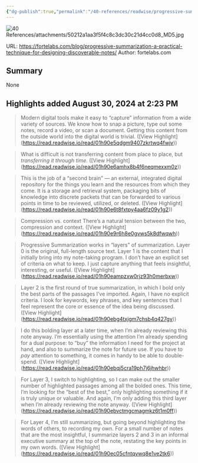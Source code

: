 ```yaml
---
{"dg-publish":true,"permalink":"/40-references/readwise/progressive-summarization-a-practical-technique-for-designing-discoverable-notes-forte-labs/","tags":["rw/articles"]}
---
```


![40 References/attachments/50212a1aa3f5f4c8c3dc30c21d4cc0d8_MD5.jpg](/img/user/40%20References/attachments/50212a1aa3f5f4c8c3dc30c21d4cc0d8_MD5.jpg)
  
URL: https://fortelabs.com/blog/progressive-summarization-a-practical-technique-for-designing-discoverable-notes/
Author: fortelabs.com

## Summary

None

## Highlights added August 30, 2024 at 2:23 PM
>Modern digital tools make it easy to “capture” information from a wide variety of sources. We know how to snap a picture, type out some notes, record a video, or scan a document. Getting this content from the outside world into the digital world is trivial. ([View Highlight] (https://read.readwise.io/read/01h90e5qdgm9407zkrtwq4fwjv))


>What is difficult is not transferring content from place to place, but *transferring it through time*. ([View Highlight] (https://read.readwise.io/read/01h90e6amhx8b4f6neqmexxm0z))


>This is the job of a “second brain” — an external, integrated digital repository for the things you learn and the resources from which they come. It is a storage and retrieval system, packaging bits of knowledge into discrete packets that can be forwarded to various points in time to be reviewed, utilized, or deleted. ([View Highlight] (https://read.readwise.io/read/01h90e6t8fxtpy4aa6fz09y1g2))


>Compression vs. context
>There’s a natural tension between the two, compression and context. ([View Highlight] (https://read.readwise.io/read/01h90e9r6h8e0gvws5k8dfwqwh))


>Progressive Summarization works in “layers” of summarization. Layer 0 is the original, full-length source text.
>Layer 1 is the content that I initially bring into my note-taking program. I don’t have an explicit set of criteria on what to keep. I just capture anything that feels insightful, interesting, or useful. ([View Highlight] (https://read.readwise.io/read/01h90eampzxw0rjz93h0merbxw))


>Layer 2 is the first round of true summarization, in which I bold only the best parts of the passages I’ve imported. Again, I have no explicit criteria. I look for keywords, key phrases, and key sentences that I feel represent the core or essence of the idea being discussed. ([View Highlight] (https://read.readwise.io/read/01h90ebg4txjgm7chsb4q427gv))


>I do this bolding layer at a later time, when I’m already reviewing this note anyway. I’m essentially using the attention I’m already spending for a dual purpose: to “buy” the information I need for the project at hand, and also to summarize the note for future use. If you have to *pay* attention to something, it comes in handy to be able to double-spend. ([View Highlight] (https://read.readwise.io/read/01h90ebqj5cra19ph7j6jhwhbr))


>For Layer 3, I switch to highlighting, so I can make out the smaller number of highlighted passages among all the bolded ones. This time, I’m looking for the “best of the best,” only highlighting something if it is truly unique or valuable. And again, I’m only adding this third layer when I’m already reviewing the note anyway. ([View Highlight] (https://read.readwise.io/read/01h90ebvctmgcmagmkz6t1m0ff))


>For Layer 4, I’m still summarizing, but going beyond highlighting the words of others, to recording my own. For a small number of notes that are the most insightful, I summarize layers 2 and 3 in an informal executive summary at the top of the note, restating the key points in my own words. ([View Highlight] (https://read.readwise.io/read/01h90ec05cfntqvwq8e1ve2tk6))


